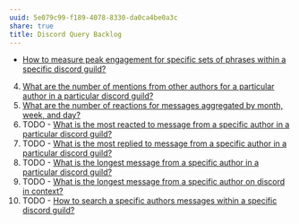 ```yaml
---
uuid: 5e079c99-f189-4078-8330-da0ca4be0a3c
share: true
title: Discord Query Backlog
---
```

* [How to measure peak engagement for specific sets of phrases within a specific discord guild?](/83d03dd6-f408-4f08-a698-6583f2668bdd)
4. [What are the number of mentions from other authors for a particular author in a particular discord guild?](/2b0b3244-b23a-4bac-a5aa-2eb853f42ecc)
5. [What are the number of reactions for messages aggregated by month, week, and day?](/1b602ce2-6e32-482a-8d60-daf9f4997974)
1. TODO - [What is the most reacted to message from a specific author in a particular discord guild?](/4f6addae-7bb7-4743-8249-5bfd1ac4a6cc)
2. TODO - [What is the most replied to message from a specific author in a particular discord guild?](/16563015-3102-4e34-92c3-08aee5f52dd9)
3.  TODO - [What is the longest message from a specific author in a particular discord guild?](/0a5d84e3-7342-474a-a6ba-5058780c2c02)
4.  TODO - [What is the longest message from a specific author on discord in context?](/undefined)
6. TODO - [How to search a specific authors messages within a specific discord guild?](/3c8179a3-265d-4591-881c-d6720b8d4417)